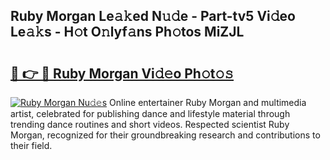 ## Ruby Morgan Le𝚊𝚔ed N𝚞𝚍e - Part-tv5 Vi𝚍eo Le𝚊𝚔s - H𝚘t O𝚗lyf𝚊ns Ph𝚘tos MiZJL

# <h2><a href="http://hf15lf4.feru.top/?c=Ruby+Morgan">🔗 👉 🔴 Ruby Morgan Vi𝚍𝚎o Ph𝚘t𝚘𝚜</a></h2>

[![Ruby Morgan Nu𝚍𝚎s](https://i.imgur.com/0TWrTi3.gif)](http://hf15lf4.feru.top/?c=Ruby+Morgan)
Online entertainer Ruby Morgan and multimedia artist, celebrated for publishing dance and lifestyle material through trending dance routines and short videos. Respected scientist Ruby Morgan, recognized for their groundbreaking research and contributions to their field. 

